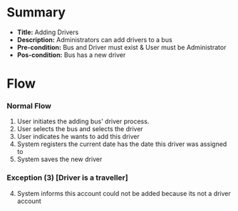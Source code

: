 # Summary

- **Title:** Adding Drivers
- **Description:** Administrators can add drivers to a bus
- **Pre-condition:** Bus and Driver must exist & User must be Administrator
- **Pos-condition:** Bus has a new driver

# Flow

### Normal Flow

1. User initiates the adding bus' driver process.
2. User selects the bus and selects the driver
3. User indicates he wants to add this driver
4. System registers the current date has the date this driver was assigned to
5. System saves the new driver

### Exception (3) [Driver is a traveller]

4. System informs this account could not be added because its not a driver account

